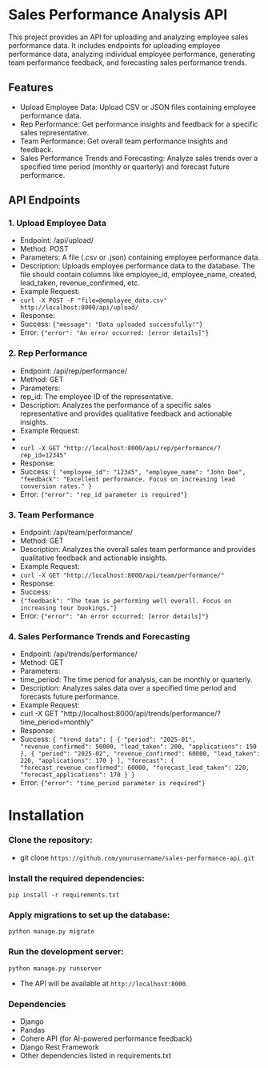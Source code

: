 # **Sales Performance Analysis API**
This project provides an API for uploading and analyzing employee sales performance data. It includes endpoints for uploading employee performance data, analyzing individual employee performance, generating team performance feedback, and forecasting sales performance trends.

## Features

* Upload Employee Data: Upload CSV or JSON files containing employee performance data.
* Rep Performance: Get performance insights and feedback for a specific sales representative.
* Team Performance: Get overall team performance insights and feedback.
* Sales Performance Trends and Forecasting: Analyze sales trends over a specified time period (monthly or quarterly) and forecast future performance.

## API Endpoints

### 1. Upload Employee Data

* Endpoint: /api/upload/
* Method: POST
* Parameters: A file (.csv or .json) containing employee performance data.
* Description: Uploads employee performance data to the database. The file should contain columns like employee_id, employee_name, created, lead_taken, revenue_confirmed, etc.
* Example Request:
* `curl -X POST -F "file=@employee_data.csv" http://localhost:8000/api/upload/`
* Response:
* Success: `{"message": "Data uploaded successfully!"}`
* Error: `{"error": "An error occurred: [error details]"}`

### 2. Rep Performance

* Endpoint: /api/rep/performance/
* Method: GET
* Parameters:
* rep_id: The employee ID of the representative.
* Description: Analyzes the performance of a specific sales representative and provides qualitative feedback and actionable insights.
* Example Request:
* 
* `curl -X GET "http://localhost:8000/api/rep/performance/?rep_id=12345"`
* Response:
* Success:
`{
  "employee_id": "12345",
  "employee_name": "John Doe",
  "feedback": "Excellent performance. Focus on increasing lead conversion rates."
}`
* Error: `{"error": "rep_id parameter is required"}`

### 3. Team Performance

* Endpoint: /api/team/performance/
* Method: GET
* Description: Analyzes the overall sales team performance and provides qualitative feedback and actionable insights.
* Example Request:
* `curl -X GET "http://localhost:8000/api/team/performance/"`
* Response:
* Success:
* `{"feedback": "The team is performing well overall. Focus on increasing tour bookings."}`
* Error: `{"error": "An error occurred: [error details]"}`

### 4. Sales Performance Trends and Forecasting

* Endpoint: /api/trends/performance/
* Method: GET
* Parameters:
* time_period: The time period for analysis, can be monthly or quarterly.
* Description: Analyzes sales data over a specified time period and forecasts future performance.
* Example Request:
* curl -X GET "http://localhost:8000/api/trends/performance/?time_period=monthly"
* Response:
* Success:
`{
"trend_data": [
    {
      "period": "2025-01",
      "revenue_confirmed": 50000,
      "lead_taken": 200,
      "applications": 150
    },
    {
      "period": "2025-02",
      "revenue_confirmed": 60000,
      "lead_taken": 220,
      "applications": 170
    }
],
"forecast": {
    "forecast_revenue_confirmed": 60000,
    "forecast_lead_taken": 220,
    "forecast_applications": 170
}
}`
* Error: `{"error": "time_period parameter is required"}`


# Installation

### Clone the repository:

* git clone `https://github.com/yourusername/sales-performance-api.git`

### Install the required dependencies:

`pip install -r requirements.txt`

### Apply migrations to set up the database:

`python manage.py migrate`

### Run the development server:

`python manage.py runserver`
* The API will be available at `http://localhost:8000`.

### Dependencies

* Django
* Pandas
* Cohere API (for AI-powered performance feedback)
* Django Rest Framework
* Other dependencies listed in requirements.txt